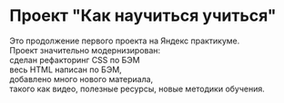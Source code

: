 # Проект "Как научиться учиться"

Это продолжение первого проекта на Яндекс практикуме.  
Проект значительно модернизирован:  
сделан рефакторинг CSS по БЭМ  
весь HTML написан по БЭМ,  
добавлено много нового материала,  
такого как видео, полезные ресурсы, новые методики обучения.